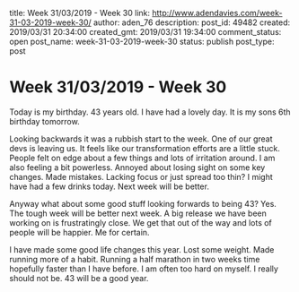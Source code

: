 title: Week 31/03/2019 - Week 30
link: http://www.adendavies.com/week-31-03-2019-week-30/
author: aden_76
description: 
post_id: 49482
created: 2019/03/31 20:34:00
created_gmt: 2019/03/31 19:34:00
comment_status: open
post_name: week-31-03-2019-week-30
status: publish
post_type: post

# Week 31/03/2019 - Week 30

Today is my birthday. 43 years old. I have had a lovely day. It is my sons 6th birthday tomorrow. 

Looking backwards it was a rubbish start to the week. One of our great devs is leaving us. It feels like our transformation efforts are a little stuck. People felt on edge about a few things and lots of irritation around. I am also feeling a bit powerless. Annoyed about losing sight on some key changes. Made mistakes. Lacking focus or just spread too thin? I might have had a few drinks today. Next week will be better. 

Anyway what about some good stuff looking forwards to being 43? Yes. The tough week will be better next week. A big release we have been working on is frustratingly close. We get that out of the way and lots of people will be happier. Me for certain. 

I have made some good life changes this year. Lost some weight. Made running more of a habit. Running a half marathon in two weeks time hopefully faster than I have before. I am often too hard on myself. I really should not be. 43 will be a good year.